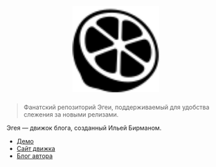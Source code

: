 <h1 align="center"><img width="200" src="system/theme/src/images/aegea.svg" alt="Эгея"></h1>

> Фанатский репозиторий Эгеи, поддерживаемый для удобства слежения за новыми релизами.

Эгея — движок блога, созданный Ильей Бирманом.

- [Демо](https://demo.blogengine.ru/)
- [Сайт движка](https://blogengine.ru/)
- [Блог автора](https://ilyabirman.ru/meanwhile/tags/aegea-all/)
